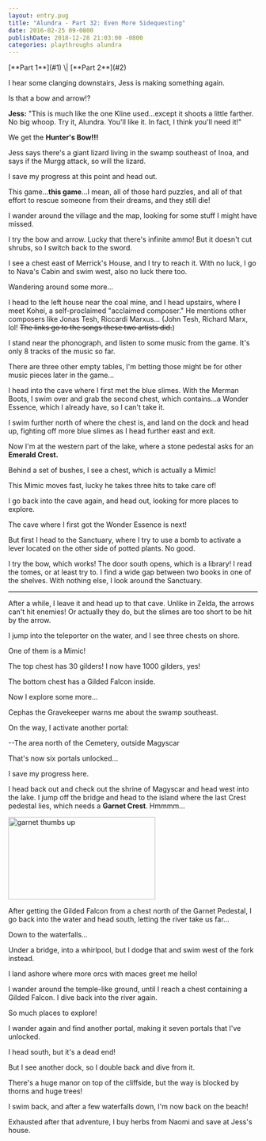```yaml
---
layout: entry.pug
title: "Alundra - Part 32: Even More Sidequesting"
date: 2016-02-25 09-0800
publishDate: 2018-12-28 21:03:00 -0800
categories: playthroughs alundra
---
```


<p class="entry-partination" markdown="1">[**Part 1**](#1) \| [**Part 2**](#2)</p>

<a name="1"></a>

I hear some clanging downstairs, Jess is making something again.

Is that a bow and arrow!?

**Jess:** "This is much like the one Kline used...except it shoots a little farther. No big whoop. Try it, Alundra. You'll like it. In fact, I think you'll need it!"

We get the **Hunter's Bow!!!**

Jess says there's a giant lizard living in the swamp southeast of Inoa, and says if the Murgg attack, so will the lizard.

I save my progress at this point and head out.

This game...**this game**...I mean, all of those hard puzzles, and all of that effort to rescue someone from their dreams, and they still die!

I wander around the village and the map, looking for some stuff I might have missed.

I try the bow and arrow. Lucky that there's infinite ammo! But it doesn't cut shrubs, so I switch back to the sword.

I see a chest east of Merrick's House, and I try to reach it. With no luck, I go to Nava's Cabin and swim west, also no luck there too.

Wandering around some more...

I head to the left house near the coal mine, and I head upstairs, where I meet Kohei, a self-proclaimed "acclaimed composer." He mentions other composers like Jonas Tesh, Riccardi Marxus... (John Tesh, Richard Marx, lol! ~~The links go to the songs these two artists did.~~)

I stand near the phonograph, and listen to some music from the game. It's only 8 tracks of the music so far.

There are three other empty tables, I'm betting those might be for other music pieces later in the game...

I head into the cave where I first met the blue slimes. With the Merman Boots, I swim over and grab the second chest, which contains...a Wonder Essence, which I already have, so I can't take it.

I swim further north of where the chest is, and land on the dock and head up, fighting off more blue slimes as I head further east and exit.

Now I'm at the western part of the lake, where a stone pedestal asks for an **Emerald Crest.**

Behind a set of bushes, I see a chest, which is actually a Mimic!

This Mimic moves fast, lucky he takes three hits to take care of!

I go back into the cave again, and head out, looking for more places to explore.

The cave where I first got the Wonder Essence is next!

But first I head to the Sanctuary, where I try to use a bomb to activate a lever located on the other side of potted plants. No good.

I try the bow, which works! The door south opens, which is a library! I read the tomes, or at least try to. I find a wide gap between two books in one of the shelves. With nothing else, I look around the Sanctuary.

<a name="2"></a>

---

After a while, I leave it and head up to that cave. Unlike in Zelda, the arrows can't hit enemies! Or actually they do, but the slimes are too short to be hit by the arrow.

I jump into the teleporter on the water, and I see three chests on shore.

One of them is a Mimic!

The top chest has 30 gilders! I now have 1000 gilders, yes!

The bottom chest has a Gilded Falcon inside.

Now I explore some more...

Cephas the Gravekeeper warns me about the swamp southeast.

On the way, I activate another portal:

--The area north of the Cemetery, outside Magyscar

That's now six portals unlocked...

I save my progress here.

I head back out and check out the shrine of Magyscar and head west into the lake. I jump off the bridge and head to the island where the last Crest pedestal lies, which needs a **Garnet Crest**. Hmmmm...

<img src="https://uploads.disquscdn.com/images/ba18ae4da94e6213959ecb684cb09eef81a7efe1b254aff5a51e5e6350eb5b8b.gif" alt="garnet thumbs up" width="297" height="167"></img>

After getting the Gilded Falcon from a chest north of the Garnet Pedestal, I go back into the water and head south, letting the river take us far...

Down to the waterfalls...

Under a bridge, into a whirlpool, but I dodge that and swim west of the fork instead.

I land ashore where more orcs with maces greet me hello!

I wander around the temple-like ground, until I reach a chest containing a Gilded Falcon. I dive back into the river again.

So much places to explore!

I wander again and find another portal, making it seven portals that I've unlocked.

I head south, but it's a dead end!

But I see another dock, so I double back and dive from it.

There's a huge manor on top of the cliffside, but the way is blocked by thorns and huge trees!

I swim back, and after a few waterfalls down, I'm now back on the beach!

Exhausted after that adventure, I buy herbs from Naomi and save at Jess's house.